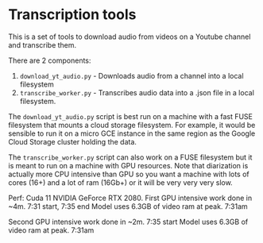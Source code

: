 # Transcription tools
This is a set of tools to download audio from videos on a
Youtube channel and transcribe them.

There are 2 components:
  1. `download_yt_audio.py` - Downloads audio from a channel into a local filesystem
  2. `transcribe_worker.py` - Transcribes audio data into a .json file in a local filesystem.

The `download_yt_audio.py` script is best run on a machine with a fast FUSE
filesystem that mounts a cloud storage filesystem. For example, it would be
sensible to run it on a micro GCE instance in the same region as the Google
Cloud Storage cluster holding the data.

The `transcribe_worker.py` script can also work on a FUSE filesystem but
it is meant to run on a machine with GPU resources.  Note that diarization
is actually more CPU intensive than GPU so you want a machine with lots
of cores (16+) and a lot of ram (16Gb+) or it will be very very very
slow. 

Perf:
Cuda 11
NVIDIA GeForce RTX 2080.
First GPU intensive work done in ~4m. 7:31 start, 7:35 end
Model uses 6.3GB of video ram at peak.  7:31am

Second GPU intensive work done in ~2m. 7:35 start
Model uses 6.3GB of video ram at peak.  7:31am

